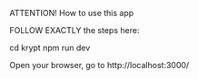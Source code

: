 ATTENTION! How to use this app

FOLLOW EXACTLY the steps here:

cd krypt
npm run dev

Open your browser, go to http://localhost:3000/